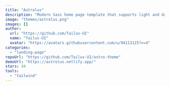```yaml
---
title: "Astrolus"
description: "Modern Sass home page template that supports light and dark theme built with tailwindcss using tailus blocks."
image: "themes/astrolus.png"
images: []
author:
  url: "https://github.com/Tailus-UI"
  name: "Tailus-UI"
  avatar: "https://avatars.githubusercontent.com/u/94113125?v=4"
categories:
  - "landing-page"
repoUrl: "https://github.com/Tailus-UI/astro-theme"
demoUrl: "https://astrolus.netlify.app/"
stars: 34
tools:
  - "tailwind"
---
```


